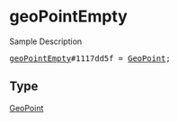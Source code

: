 # geoPointEmpty

Sample Description

<pre>
<a href="../constructor/geoPointEmpty.md">geoPointEmpty</a>#1117dd5f = <a href="../type/GeoPoint.md">GeoPoint</a>;</pre>

## Type

<a href="../type/GeoPoint.md">GeoPoint</a>
